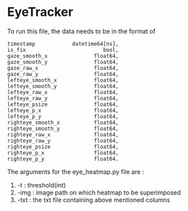 # EyeTracker

To run this file, the data needs to be in the format of 
```
timestamp            datetime64[ns],
is_fix                         bool,
gaze_smooth_x               float64,
gaze_smooth_y               float64,
gaze_raw_x                  float64,
gaze_raw_y                  float64,
lefteye_smooth_x            float64,
lefteye_smooth_y            float64,
lefteye_raw_x               float64,
lefteye_raw_y               float64,
lefteye_psize               float64,
lefteye_p_x                 float64,
lefteye_p_y                 float64,
righteye_smooth_x           float64,
righteye_smooth_y           float64,
righteye_raw_x              float64,
righteye_raw_y              float64,
righteye_psize              float64,
righteye_p_x                float64,
righteye_p_y                float64.
```
The arguments for the eye_heatmap.py file are : 

1. -t : threshold(int)
2. -img : image path on which heatmap to be superimposed
3. -txt : the txt file containing above mentioned columns
